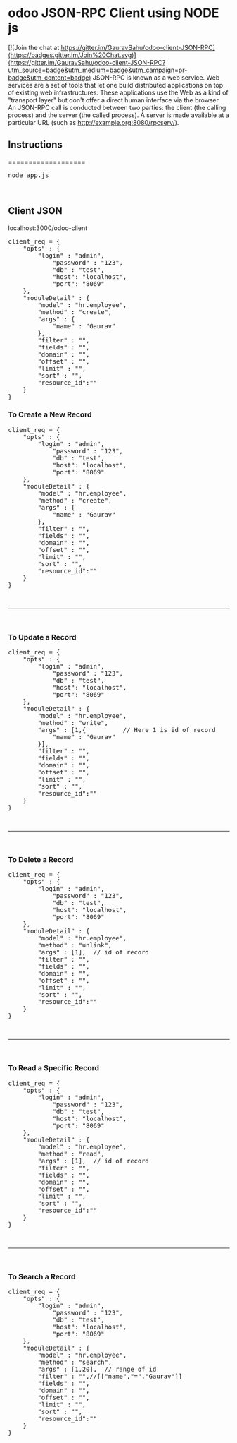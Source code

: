 odoo JSON-RPC Client using NODE js
===================

[![Join the chat at https://gitter.im/GauravSahu/odoo-client-JSON-RPC](https://badges.gitter.im/Join%20Chat.svg)](https://gitter.im/GauravSahu/odoo-client-JSON-RPC?utm_source=badge&utm_medium=badge&utm_campaign=pr-badge&utm_content=badge)
JSON-RPC is known as a web service. Web services are a set of tools that let one build distributed applications on top of existing web infrastructures. These applications use the Web as a kind of "transport layer" but don't offer a direct human interface via the browser.
<br>
An JSON-RPC call is conducted between two parties: the client (the calling process) and the server (the called process). A server is made available at a particular URL (such as http://example.org:8080/rpcserv/).
<br>
<h2>Instructions</h2>
===================
<pre>
node app.js
</pre>
<br>
<h2>Client JSON</h2>
localhost:3000/odoo-client
<br>
<pre>
client_req = {
	"opts" : {
		"login" : "admin",
       		"password" : "123",
       		"db" : "test",
       		"host": "localhost",
       		"port": "8069"
  	},
  	"moduleDetail" : {
  		"model" : "hr.employee",
  		"method" : "create",
  		"args" : {
  			"name" : "Gaurav"
  		},
  		"filter" : "",
  		"fields" : "",
  		"domain" : "",
  		"offset" : "",
  		"limit" : "",
  		"sort" : "",
  		"resource_id":""
  	}
}
</pre>

<h3>To Create a New Record  </h3>
<pre>
client_req = {
	"opts" : {
		"login" : "admin",
       		"password" : "123",
       		"db" : "test",
       		"host": "localhost",
       		"port": "8069"
  	},
  	"moduleDetail" : {
  		"model" : "hr.employee",
  		"method" : "create",
  		"args" : {
  			"name" : "Gaurav"
  		},
  		"filter" : "",
  		"fields" : "",
  		"domain" : "",
  		"offset" : "",
  		"limit" : "",
  		"sort" : "",
  		"resource_id":""
  	}
}
</pre>
<br/>
<hr />
<br/>
<h3>To Update a Record  </h3>
<pre>
client_req = {
	"opts" : {
		"login" : "admin",
       		"password" : "123",
       		"db" : "test",
       		"host": "localhost",
       		"port": "8069"
  	},
  	"moduleDetail" : {
  		"model" : "hr.employee",
  		"method" : "write",
  		"args" : [1,{          // Here 1 is id of record
  			"name" : "Gaurav"
  		}],
  		"filter" : "",
  		"fields" : "",
  		"domain" : "",
  		"offset" : "",
  		"limit" : "",
  		"sort" : "",
  		"resource_id":""
  	}
}
</pre>
<br/>
<hr />
<br/>
<h3>To Delete a Record</h3>
<pre>
client_req = {
	"opts" : {
		"login" : "admin",
       		"password" : "123",
       		"db" : "test",
       		"host": "localhost",
       		"port": "8069"
  	},
  	"moduleDetail" : {
  		"model" : "hr.employee",
  		"method" : "unlink",
  		"args" : [1],  // id of record
  		"filter" : "",
  		"fields" : "",
  		"domain" : "",
  		"offset" : "",
  		"limit" : "",
  		"sort" : "",
  		"resource_id":""
  	}
}
</pre>

<br/>
<hr />
<br/>
<h3>To Read a Specific Record</h3>
<pre>
client_req = {
	"opts" : {
		"login" : "admin",
       		"password" : "123",
       		"db" : "test",
       		"host": "localhost",
       		"port": "8069"
  	},
  	"moduleDetail" : {
  		"model" : "hr.employee",
  		"method" : "read",
  		"args" : [1],  // id of record
  		"filter" : "",
  		"fields" : "",
  		"domain" : "",
  		"offset" : "",
  		"limit" : "",
  		"sort" : "",
  		"resource_id":""
  	}
}
</pre>

<br/>
<hr />
<br/>
<h3>To Search a Record</h3>
<pre>
client_req = {
	"opts" : {
		"login" : "admin",
       		"password" : "123",
       		"db" : "test",
       		"host": "localhost",
       		"port": "8069"
  	},
  	"moduleDetail" : {
  		"model" : "hr.employee",
  		"method" : "search",
  		"args" : [1,20],  // range of id 
  		"filter" : "",//[["name","=","Gaurav"]]
  		"fields" : "",
  		"domain" : "",
  		"offset" : "",
  		"limit" : "",
  		"sort" : "",
  		"resource_id":""
  	}
}
</pre>






